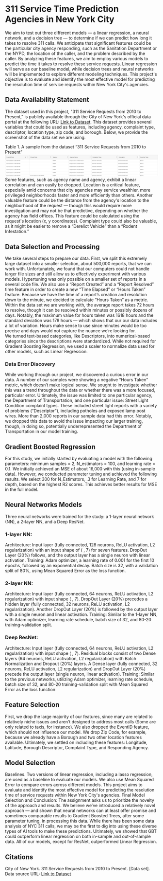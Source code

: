 #  311 Service Time Prediction Agencies in New York City 

We aim to test out three different models — a linear regression, a neural network, and a decision tree — to determine if we can predict how long it takes to resolve 311 calls. We anticipate that significant features could be the particular city agency responding, such as the Sanitation Department or the NYPD, the location of the caller, and the problem described by the caller. By analyzing these features, we aim to employ various models to predict the time it takes to resolve these service requests. Linear regression will serve as our baseline model, while decision trees and neural networks will be implemented to explore different modeling techniques. This project's objective is to evaluate and identify the most effective model for predicting the resolution time of service requests within New York City's agencies.

## Data Availability Statement

The dataset used in this project, "311 Service Requests from 2010 to Present," is publicly available through the City of New York's official data portal at the following URL: [Link to Dataset](https://data.cityofnewyork.us/Social-Services/311-Service-Requests-from-2010-to-Present/erm2-nwe9). This dataset provides several variables that could be used as features, including agency, complaint type, descriptor, location type, zip code, and borough. Below, we provide the screenshot of the data set we are using. 


Table 1. A sample from the dataset “311 Service Requests from 2010 to Present”
![Alt text](images/table-data-sample.png "A sample from the dataset “311 Service Requests from 2010 to Present")
Some features, such as agency name and agency, exhibit a linear correlation and can easily be dropped. Location is a critical feature, especially amid concerns that city agencies may service wealthier, more privileged neighborhoods faster and more efficiently than others. Another valuable feature could be the distance from the agency's location to the neighborhood of the request — though this would require more investigation and may not be that predictive, depending on whether the agency has field offices. This feature could be calculated using the request's location (x, y coordinates).  Complaint type could also be valuable, as it might be easier to remove a “Derelict Vehicle” than a “Rodent Infestation.” 

## Data Selection and Processing

We take several steps to prepare our data. First, we split this extremely large dataset into a smaller selection, about 500,000 reports, that we can work with. Unfortunately, we found that our computers could not handle larger file sizes and still allow us to effectively experiment with various models. Hypertuning was only possible on a smaller set of reports in a several code file. 
We also use a “Report Created” and a “Report Resolved” time feature in order to create a new “Time Elapsed” or “Hours Taken” feature. Because we have the time of a report’s creation and resolution down to the minute, we decided to calculate “Hours Taken” as a metric. Within the data set we are working with, the average report takes 72 hours to resolve, though it can be resolved within minutes or possibly dozens of days. Notably, the maximum value for hours taken was 1618 hours and the standard deviation was 178 hours — which shows that our our data includes a lot of variation. 
Hours make sense to use since minutes would be too precise and days would not capture the nuance we’re looking for.  
We turned text-based categories, like Descriptors, into numerical-based categories since the descriptions were standardized. While not required for Gradient Boosting Regression, we used a scaler to normalize data used for other models, such as Linear Regression.

### Data Error Discovery

While working through our project, we discovered a curious error in our data. A number of our samples were showing a negative “Hours Taken” metric, which doesn’t make logical sense. We sought to investigate whether this was a trend throughout the data or whether there was a more focused, particular error.  Ultimately, the issue was limited to one particular agency, the Department of Transportation, and one particular issue: Street Light Condition complaint types. These included street light reports with a variety of problems (“Descriptor”), including potholes and exposed lamp post wires. 
More than 2,000 reports in our sample data had this error. Notably, we dropped this data to avoid the issue impacting our larger training, though, in doing so, potentially underrepresented the Department of Transportation in our model training. 

## Gradient Boosted Regression

For this study, we initially started by evaluating a model with the following parameters: minimum samples = 2, N_estimators = 100, and learning rate = 0.1. We initially achieved an MSE of about 16,000 with this (using in-sample data). However, we conducted parameter tuning and achieved the following results. We select 300 for  N_Estimators, .3 for Learning Rate, and 7 for depth, based on the highest R2 scores. This achieves better results for MSE in the full model.

## Neural Networks Models

Three neural networks were trained for the study: a 1-layer neural network (NN), a 2-layer NN, and a Deep ResNet.

### 1-layer NN:
Architecture: Input layer (fully connected, 128 neurons, ReLU activation, L2 regularization) with an input shape of ( , 7) for seven features. DropOut Layer (20%) follows, and the output layer has a single neuron with linear activation.
Training: Adam optimizer, a learning rate of 0.001 for the first 10 epochs, followed by an exponential decay. Batch size is 32, with a validation split of 80%, using Mean Squared Error as the loss function. 
### 2-layer NN:
Architecture: Input layer (fully connected, 64 neurons, ReLU activation, L2 regularization) with input shape ( , 7). DropOut Layer (20%) precedes a hidden layer (fully connected, 32 neurons, ReLU activation, L2 regularization). Another DropOut Layer (20%) is followed by the output layer with a single neuron and linear activation.
Training: Similar to the 1-layer NN, with Adam optimizer, learning rate schedule, batch size of 32, and 80-20 training-validation split.
### Deep ResNet:
Architecture: Input layer (fully connected, 64 neurons, ReLU activation, L2 regularization) with input shape ( , 7). Residual blocks consist of two Dense layers (64 neurons, ReLU activation, L2 regularization) with Batch Normalization and Dropout (20%) layers. A Dense layer (fully connected, 32 neurons, ReLU activation, L2 regularization) and DropOut Layer (20%) precede the output layer (single neuron, linear activation).
Training: Similar to the previous networks, utilizing Adam optimizer, learning rate schedule, batch size of 32, and 80-20 training-validation split with Mean Squared Error as the loss function

## Feature Selection

First, we drop the large majority of our features, since many are related to relatively niche issues and aren’t designed to address most calls (Some are only related to taxis, for instance). We also dropped the EventID feature, which should not influence our model. We drop Zip Code, for example, because we already have a Borough and two other location features available. Ultimately, we settled on including these features: Longitude, Latitude, Borough Descriptor, Complaint Type, and Responding Agency. 

## Model Selection

Baselines. Two versions of linear regression, including a lasso regression, are used as a baseline to evaluate our models. We also use Mean Squared Error to compare errors across different models. This project aims to evaluate and identify the most effective model for predicting the resolution time of service requests within New York City's agencies. 
Final Model Selection and Conclusion: 
The assignment asks us to prioritize the novelty of the approach and results. We believe we’ve introduced a relatively novel approach — and shown that neural networks can at least offer promise and sometimes comparable results to Gradient Boosted Trees, after some parameter tuning, in processing this data. While there has been some data analysis of NYC 311 calls, we may be the first to dig into using these diverse types of AI tools to make these predictions. 
Ultimately, we showed that GBT could outperform linear regression on both in-sample and out-of-sample data. All of our models, except for ResNet, outperformed Linear Regression. 


## Citations
City of New York. 311 Service Requests from 2010 to Present. [Data set]. Data source URL: [Link to Dataset](https://data.cityofnewyork.us/Social-Services/311-Service-Requests-from-2010-to-Present/erm2-nwe9)
